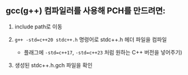 ## gcc(g++) 컴파일러를 사용해 PCH를 만드려면:

1. include path로 이동  
  
3. `g++ -std=c++20 stdc++.h` 명령어로 stdc++.h 헤더 파일을 컴파일
    - 플래그에 `-std=c++17`, `-std=c++23` 처럼 원하는 C++ 버전을 넣어주기)  
3. 생성된 stdc++.h.gch 파일을 확인
